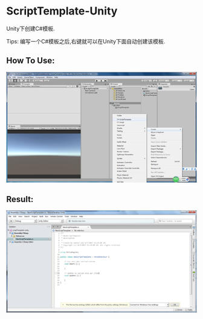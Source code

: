 # ScriptTemplate-Unity

Unity下创建C#模板.  

Tips:
编写一个C#模板之后,右键就可以在Unity下面自动创建该模板.  
 

## How To Use:

![](https://github.com/onelei/ScriptTemplate-Unity/blob/master/image/howtouse.png)  

## Result:

![](https://github.com/onelei/ScriptTemplate-Unity/blob/master/image/result.png)   

